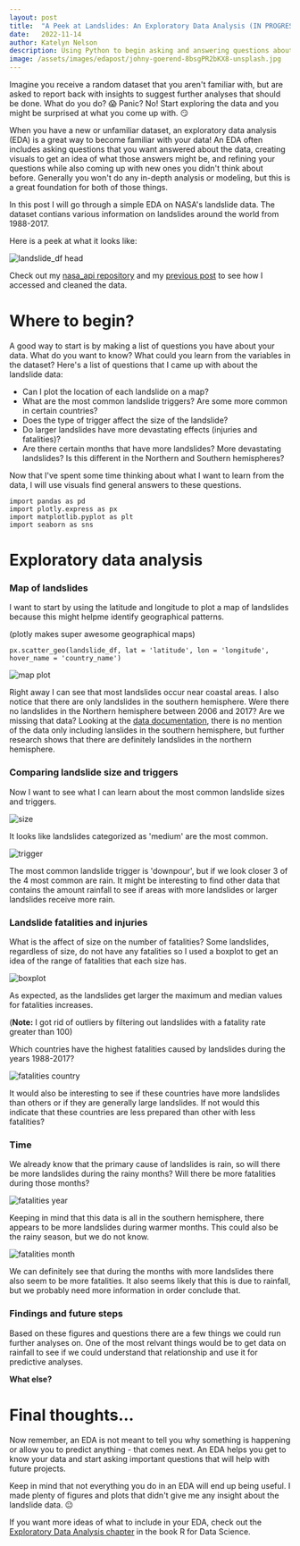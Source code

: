 ```yaml
---
layout: post
title:  "A Peek at Landslides: An Exploratory Data Analysis (IN PROGRESS)"
date:   2022-11-14
author: Katelyn Nelson
description: Using Python to begin asking and answering questions about landslide data
image: /assets/images/edapost/johny-goerend-8bsgPR2bKX8-unsplash.jpg
---
```


Imagine you receive a random dataset that you aren't familiar with, but are asked to report back with insights to suggest further analyses that should be done. What do you do? 😱 Panic? No! Start exploring the data and you might be surprised at what you come up with. 😏

When you have a new or unfamiliar dataset, an exploratory data analysis (EDA) is a great way to become familiar with your data! An EDA often includes asking questions that you want answered about the data, creating visuals to get an idea of what those answers might be, and refining your questions while also coming up with new ones you didn't think about before. Generally you won't do any in-depth analysis or modeling, but this is a great foundation for both of those things.

In this post I will go through a simple EDA on NASA's landslide data. The dataset contians various information on landslides around the world from 1988-2017. 

Here is a peek at what it looks like:

![landslide_df head](https://raw.githubusercontent.com/katelynnelson38/stat386-projects/main/assets/images/apipost/cleaned_df.PNG)

Check out my [nasa_api repository](https://github.com/katelynnelson38/nasa_api) and my [previous post](https://katelynnelson38.github.io/stat386-projects/2022/10/16/nasa_api.html) to see how I accessed and cleaned the data.

# Where to begin?

<!--
There are a lot of different ways to create plots in Python, but some of the most common packages are [matplotlib](https://www.geeksforgeeks.org/graph-plotting-in-python-set-1/), [pandas](https://www.geeksforgeeks.org/how-to-plot-a-dataframe-using-pandas/), [seaborn](https://www.geeksforgeeks.org/plotting-graph-using-seaborn-python/), and [plotly](https://www.geeksforgeeks.org/python-plotly-tutorial/). I'll be using each of them in this post to give you an idea of how to use them, but take a look at the links I attached to each of them for more detail.

I like to import them with aliases that are commonly used like this...
```
import pandas as pd
import plotly.express as px
import matplotlib.pyplot as plt
import seaborn as sns
```
-->

A good way to start is by making a list of questions you have about your data. What do you want to know? What could you learn from the variables in the dataset? Here's a list of questions that I came up with about the landslide data:

- Can I plot the location of each landslide on a map?
- What are the most common landslide triggers? Are some more common in certain countries?
- Does the type of trigger affect the size of the landslide?
- Do larger landslides have more devastating effects (injuries and fatalities)?
- Are there certain months that have more landslides? More devastating landslides? Is this different in the Northern and Southern hemispheres?

Now that I've spent some time thinking about what I want to learn from the data, I will use visuals find general answers to these questions.

<!-- Note: If you want to follow along import these packages -->
```
import pandas as pd
import plotly.express as px
import matplotlib.pyplot as plt
import seaborn as sns
```

# Exploratory data analysis

### Map of landslides

I want to start by using the latitude and longitude to plot a map of landslides because this might helpme identify geographical patterns.

(plotly makes super awesome geographical maps)
```
px.scatter_geo(landslide_df, lat = 'latitude', lon = 'longitude', hover_name = 'country_name')
```
![map plot](https://raw.githubusercontent.com/katelynnelson38/stat386-projects/main/assets/images/edapost/map_plot.PNG)

Right away I can see that most landslides occur near coastal areas. I also notice that there are only landslides in the southern hemisphere. Were there no landslides in the Northern hemisphere between 2006 and 2017? Are we missing that data? Looking at the [data documentation](https://data.nasa.gov/Earth-Science/Global-Landslide-Catalog-Export/dd9e-wu2v), there is no mention of the data only including lanslides in the southern hemisphere, but further research shows that there are definitely landslides in the northern hemisphere.

### Comparing landslide size and triggers

Now I want to see what I can learn about the most common landslide sizes and triggers.

![size](https://raw.githubusercontent.com/katelynnelson38/stat386-projects/main/assets/images/edapost/common_size.png)

It looks like landslides categorized as 'medium' are the most common.

![trigger](https://raw.githubusercontent.com/katelynnelson38/stat386-projects/main/assets/images/edapost/common_trigger.png)

The most common landslide trigger is 'downpour', but if we look closer 3 of the 4 most common are rain. It might be interesting to find other data that contains the amount rainfall to see if areas with more landslides or larger landslides receive more rain.

### Landslide fatalities and injuries

What is the affect of size on the number of fatalities? Some landslides, regardless of size, do not have any fatalities so I used a boxplot to get an idea of the range of fatalities that each size has.

![boxplot](https://raw.githubusercontent.com/katelynnelson38/stat386-projects/main/assets/images/edapost/boxplot_size_fatality.png)

As expected, as the landslides get larger the maximum and median values for fatalities increases. 

(**Note:** I got rid of outliers by filtering out landslides with a fatality rate greater than 100)

Which countries have the highest fatalities caused by landslides during the years 1988-2017?

![fatalities country](https://raw.githubusercontent.com/katelynnelson38/stat386-projects/main/assets/images/edapost/fatalities_country.png)

It would also be interesting to see if these countries have more landslides than others or if they are generally large landslides. If not would this indicate that these countries are less prepared than other with less fatalities?

### Time

We already know that the primary cause of landslides is rain, so will there be more landslides during the rainy months? Will there be more fatalities during those months?

![fatalities year](https://raw.githubusercontent.com/katelynnelson38/stat386-projects/main/assets/images/edapost/landslides_month.png)

Keeping in mind that this data is all in the southern hemisphere, there appears to be more landslides during warmer months. This could also be the rainy season, but we do not know.

![fatalities month](https://raw.githubusercontent.com/katelynnelson38/stat386-projects/main/assets/images/edapost/fatalities_month.png)

We can definitely see that during the months with more landslides there also seem to be more fatalities. It also seems likely that this is due to rainfall, but we probably need more information in order conclude that.

### Findings and future steps

Based on these figures and questions there are a few things we could run further analyses on. One of the most relvant things would be to get data on rainfall to see if we could understand that relationship and use it for predictive analyses.

**What else?**

<!--
## Barplots

## Boxplots

## Histograms and density plots

## Time series plotting

## Geoplotting
-->

# Final thoughts...

Now remember, an EDA is not meant to tell you why something is happening or allow you to predict anything - that comes next. An EDA helps you get to know your data and start asking important questions that will help with future projects.

Keep in mind that not everything you do in an EDA will end up being useful. I made plenty of figures and plots that didn't give me any insight about the landslide data. 😐

If you want more ideas of what to include in your EDA, check out the [Exploratory Data Analysis chapter](https://r4ds.had.co.nz/exploratory-data-analysis.html) in the book R for Data Science.
